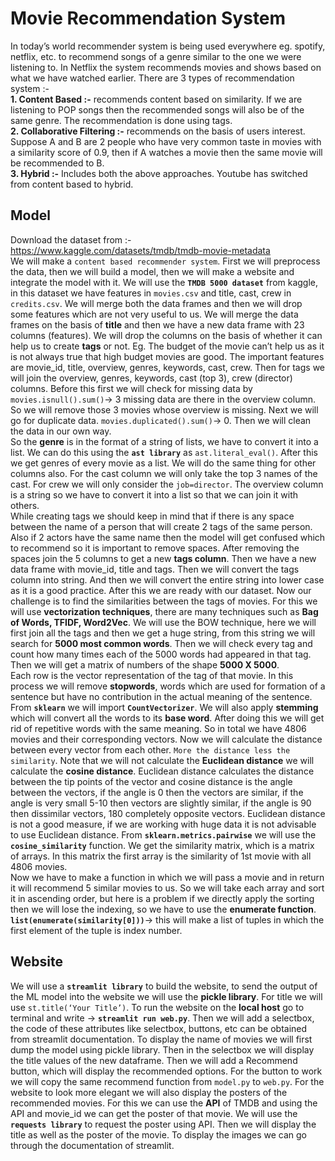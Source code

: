 # Movie Recommendation System
In today’s world recommender system is being used everywhere eg. spotify, netflix, etc. to recommend songs of a genre similar to the one we were listening to. In Netflix the system recommends movies and shows based on what we have watched earlier. There are 3 types of recommendation system :- <br>
**1. Content Based :-** recommends content based on similarity. If we are listening to POP songs then the recommended songs will also be of the same genre. The recommendation is done using tags. <br>
**2. Collaborative Filtering :-** recommends on the basis of users interest. Suppose A and B are 2 people who have very common taste in movies with a similarity score of 0.9, then if A watches a movie then the same movie will be recommended to B. <br>
**3. Hybrid :-** Includes both the above approaches. Youtube has switched from content based to hybrid.<br>

## Model
Download the dataset from :- https://www.kaggle.com/datasets/tmdb/tmdb-movie-metadata <br>
We will make a `content based recommender system`. First we will preprocess the data, then we will build a model, then we will make a website and integrate the model with it. We will use the **`TMDB 5000 dataset`** from kaggle, in this dataset we have features in `movies.csv` and title, cast, crew in `credits.csv`. We will merge both the data frames and then we will drop some features which are not very useful to us. We will merge the data frames on the basis of **title** and then we have a new data frame with 23 columns (features). We will drop the columns on the basis of whether it can help us to create **tags** or not. Eg. The budget of the movie can’t help us as it is not always true that high budget movies are good. The important features are movie_id, title, overview, genres, keywords, cast, crew. Then for tags we will join the overview, genres, keywords, cast (top 3), crew (director) columns. Before this first we will check for missing data by `movies.isnull().sum()`→ 3 missing data are there in the overview column. So we will remove those 3 movies whose overview is missing. Next we will go for duplicate data. `movies.duplicated().sum()`→ 0. Then we will clean the data in our own way.<br>
So the **genre** is in the format of a string of lists, we have to convert it into a list. We can do this using the **`ast library`** as `ast.literal_eval()`. After this we get genres of every movie as a list. We will do the same thing for other columns also. For the cast column we will only take the top 3 names of the cast. For crew we will only consider the `job=director`. The overview column is a string so we have to convert it into a list so that we can join it with others.<br>
While creating tags we should keep in mind that if there is any space between the name of a person that will create 2 tags of the same person. Also if 2 actors have the same name then the model will get confused which to recommend so it is important to remove spaces. After removing the spaces join the 5 columns to get a new **tags column**. Then we have a new data frame with movie_id, title and tags. Then we will convert the tags column into string. And then we will convert the entire string into lower case as it is a good practice. After this we are ready with our dataset. Now our challenge is to find the similarities between the tags of movies. For this we will use **vectorization techniques**, there are many techniques such as **Bag of Words, TFIDF, Word2Vec**. We will use the BOW technique, here we will first join all the tags and then we get a huge string, from this string we will search for **5000 most common words**. Then we will check every tag and count how many times each of the 5000 words had appeared in that tag. Then we will get a matrix of numbers of the shape **5000 X 5000**. <br>
Each row is the vector representation of the tag of that movie. In this process we will remove **stopwords**, words which are used for formation of a sentence but have no contribution in the actual meaning of the sentence. From **`sklearn`** we will import **`CountVectorizer`**. We will also apply **stemming** which will convert all the words to its **base word**. After doing this we will get rid of repetitive words with the same meaning. So in total we have 4806 movies and their corresponding vectors. Now we will calculate the distance between every vector from each other. `More the distance less the similarity`. Note that we will not calculate the **Euclidean distance** we will calculate the **cosine distance**. Euclidean distance calculates the distance between the tip points of the vector and cosine distance is the angle between the vectors, if the angle is 0 then the vectors are similar, if the angle is very small 5-10 then vectors are slightly similar, if the angle is 90 then dissimilar vectors, 180 completely opposite vectors. Euclidean distance is not a good measure, if we are working with huge data it is not advisable to use Euclidean distance. From **`sklearn.metrics.pairwise`** we will use the **`cosine_similarity`** function. We get the similarity matrix, which is a matrix of arrays. In this matrix the first array is the similarity of 1st movie with all 4806 movies.<br>
Now we have to make a function in which we will pass a movie and in return it will recommend 5 similar movies to us. So we will take each array and sort it in ascending order, but here is a problem if we directly apply the sorting then we will lose the indexing, so we have to use the **enumerate function**. **`list(enumerate(similarity[0]))`**→ this will make a list of tuples in which the first element of the tuple is index number. <br>

## Website
We will use a **`streamlit library`** to build the website, to send the output of the ML model into the website we will use the **pickle library**. For title we will use `st.title(‘Your Title’)`. To run the website on the **local host** go to terminal and write → **`streamlit run web.py`**. Then we will add a selectbox, the code of these attributes like selectbox, buttons, etc can be obtained from streamlit documentation. To display the name of movies we will first dump the model using pickle library. Then in the selectbox we will display the title values of the new dataframe. Then we will add a Recommend button, which will display the recommended options. For the button to work we will copy the same recommend function from `model.py` to `web.py`. For the website to look more elegant we will also display the posters of the recommended movies. For this we can use the **API** of TMDB and using the API and movie_id we can get the poster of that movie. We will use the **`requests library`** to request the poster using API. Then we will display the title as well as the poster of the movie. To display the images we can go through the documentation of streamlit. 
